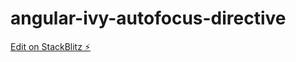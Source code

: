 # angular-ivy-autofocus-directive

[Edit on StackBlitz ⚡️](https://stackblitz.com/edit/angular-ivy-autofocus-directive)